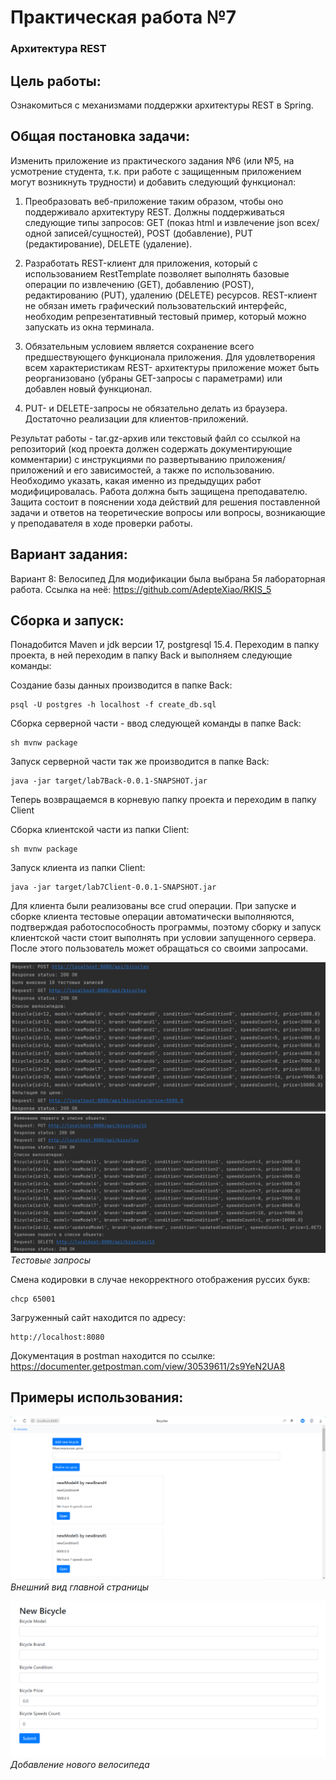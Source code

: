 # Практическая работа №7
### Архитектура REST
## Цель работы:
Ознакомиться с механизмами поддержки архитектуры REST в Spring.
## Общая постановка задачи:

Изменить приложение из практического задания №6 (или №5, на усмотрение студента, т.к. при работе с защищенным приложением могут возникнуть трудности) и добавить следующий функционал:

1) Преобразовать веб-приложение таким образом, чтобы оно поддерживало архитектуру REST. Должны поддерживаться следующие типы запросов: GET (показ html и извлечение json всех/одной записей/сущностей), POST (добавление), PUT (редактирование), DELETE (удаление).

2) Разработать REST-клиент для приложения, который с использованием RestTemplate позволяет выполнять базовые операции по извлечению (GET), добавлению (POST), редактированию (PUT), удалению (DELETE) ресурсов. REST-клиент не обязан иметь графический пользовательский интерфейс, необходим репрезентативный тестовый пример, который можно запускать из окна терминала.

3) Обязательным условием является сохранение всего предшествующего функционала приложения. Для удовлетворения всем характеристикам REST- архитектуры приложение может быть реорганизовано (убраны GET-запросы с параметрами) или добавлен новый функционал.

4) PUT- и DELETE-запросы не обязательно делать из браузера. Достаточно реализации для клиентов-приложений.

Результат работы - tar.gz-архив или текстовый файл со ссылкой на репозиторий (код проекта должен содержать документирующие комментарии) с инструкциями по развертыванию приложения/приложений и его зависимостей, а также по использованию. Необходимо указать, какая именно из предыдущих работ модифицировалась. Работа должна быть защищена преподавателю. Защита состоит в пояснении хода действий для решения поставленной задачи и ответов на теоретические вопросы или вопросы, возникающие у преподавателя в ходе проверки работы.

## Вариант задания:
Вариант 8: Велосипед
Для модификации была выбрана 5я лабораторная работа. Ссылка на неё: https://github.com/AdepteXiao/RKIS_5

## Сборка и запуск:

Понадобится Maven и jdk версии 17, postgresql 15.4. Переходим в папку проекта, в ней переходим в папку Back и выполняем следующие команды:

Создание базы данных производится в папке Back:
```
psql -U postgres -h localhost -f create_db.sql
```
Сборка серверной части - ввод следующей команды в папке Back:
```
sh mvnw package
```
Запуск серверной части так же производится в папке Back:
```
java -jar target/lab7Back-0.0.1-SNAPSHOT.jar
```
Теперь возвращаемся в корневую папку проекта и переходим в папку Client

Сборка клиентской части из папки Client:
```
sh mvnw package
```
Запуск клиента из папки Client:
```
java -jar target/lab7Client-0.0.1-SNAPSHOT.jar
```
Для клиента были реализованы все crud операции. При запуске и сборке клиента тестовые 
операции автоматически выполняются, 
подтверждая работоспособность программы, поэтому сборку и запуск клиентской части стоит выполнять 
при условии запущенного сервера. После этого пользователь может обращаться со своими запросами.

![test.png](Screens/test.png)
![test2.png](Screens/test2.png)
_Тестовые запросы_

Смена кодировки в случае некорректного отображения руссих букв:
```
chcp 65001
```
Загруженный сайт находится по адресу:
```
http://localhost:8080
```
Документация в postman находится по ссылке:
https://documenter.getpostman.com/view/30539611/2s9YeN2UA8

## Примеры использования:
![appearance.png](Screens/appearance.png)
_Внешний вид главной страницы_

![adding.png](Screens/adding.png)
_Добавление нового велосипеда_


